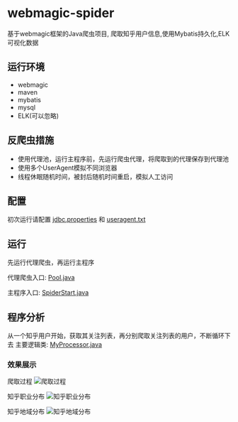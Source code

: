 # webmagic-spider
基于webmagic框架的Java爬虫项目, 爬取知乎用户信息,使用Mybatis持久化,ELK可视化数据

## 运行环境
*  webmagic
*  maven
*  mybatis
*  mysql
*  ELK(可以忽略)

## 反爬虫措施
*  使用代理池，运行主程序前，先运行爬虫代理，将爬取到的代理保存到代理池
*  使用多个UserAgent模拟不同浏览器
*  线程休眠随机时间，被封后随机时间重启，模拟人工访问

## 配置
初次运行请配置 [jdbc.properties](https://github.com/phantommmm/webmagic-spider/blob/master/config/jdbc.properties)
和 [useragent.txt](https://github.com/phantommmm/webmagic-spider/blob/master/config/useragent.txt)

## 运行
先运行代理爬虫，再运行主程序

代理爬虫入口: [Pool.java](https://github.com/phantommmm/webmagic-spider/blob/master/src/main/java/pool/Pool.java)

主程序入口: [SpiderStart.java](https://github.com/phantommmm/webmagic-spider/blob/master/src/main/java/spider/SpiderStart.java)

## 程序分析
从一个知乎用户开始，获取其关注列表，再分别爬取关注列表的用户，不断循环下去
主要逻辑类: [MyProcessor.java](https://github.com/phantommmm/webmagic-spider/blob/master/src/main/java/webmagic/MyProcessor.java)

### 效果展示 
爬取过程
![爬取过程](https://github.com/phantommmm/webmagic-spider/blob/master/img/working.png)

知乎职业分布
![知乎职业分布](https://github.com/phantommmm/webmagic-spider/blob/master/img/business.png)

知乎地域分布
![知乎地域分布](https://github.com/phantommmm/webmagic-spider/blob/master/img/location.png)
